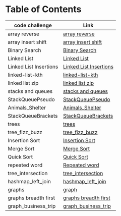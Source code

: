 # Table of Contents
|code challenge|Link|
|-----------|-----------|
|array reverse|[array reverse](./array-reverse)|
|array insert shift|[array insert shift](./array-insert-shift)|
|Binary Search|[Binary Search](./BinarySearch)|
|Linked List|[Linked List](./linked-list/linked_list)|
|Linked List Insertions|[Linked List Insertions](./linked-list/linked_list)|
|linked-list-kth|[linked-list-kth](./linked-list/README.md)|
|linked list zip|[linked list zip](./LinkedListZip/README.md)|
|stacks and queues|[stacks and queues](./stacksAndQueues/README.md)|
|StackQueuePseudo|[StackQueuePseudo](./StackQueuePseudo/README.md)|
|Animals_Shelter|[Animals_Shelter](./Animals_Shelter/README.md)|
|StackQueueBrackets|[StackQueueBrackets](./StackQueueBrackets/README.md)|
|trees|[trees](./trees/README.md)|
|tree_fizz_buzz|[tree_fizz_buzz](./tree_fizz_buzz/README.md)|
|Insertion Sort|[Insertion Sort](./sorting/insertion/README.md)|
|Merge Sort|[Merge Sort](./sorting/merge/README.md)|
|Quick Sort|[Quick Sort](./sorting/quickSort/README.md)|
|repeated word|[Repeated word](./hashmap_repeated_word/README.md)|
|tree_intersection|[tree_intersection](./tree_intersection/README.md)|
|hashmap_left_join|[hashmap_left_join](./hashmap_left_join/README.md)|
|graphs|[graph](./graph/README.md)|
|graphs breadth first|[graphs breadth first](./graph/graph_breadth_first/README.md)|
|graph_business_trip|[graph_business_trip](./graph/graph_business_trip/README.md)|

